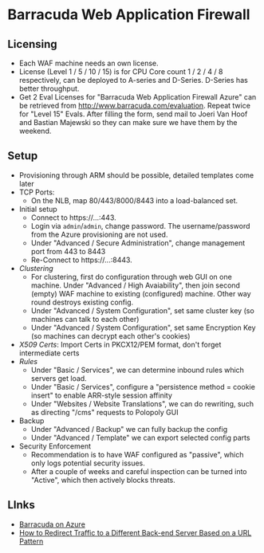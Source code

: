 # Barracuda Web Application Firewall

## Licensing

- Each WAF machine needs an own license. 
- License (Level 1 / 5 / 10 / 15) is for CPU Core count 1 / 2 / 4 / 8 respectively, can be deployed to A-series and D-Series. D-Series has better throughput.
- Get 2 Eval Licenses for "Barracuda Web Application Firewall Azure" can be retrieved from http://www.barracuda.com/evaluation. Repeat twice for "Level 15" Evals. After filling the form, send mail to Joeri Van Hoof <jvanhoof> and Bastian Majewski <bmajewski> so they can make sure we have them by the weekend. 

## Setup

- Provisioning through ARM should be possible, detailed templates come later
- TCP Ports: 
	- On the NLB, map 80/443/8000/8443 into a load-balanced set. 
- Initial setup
	- Connect to https://...:443. 
	- Login via `admin`/`admin`, change password. The username/password from the Azure provisioning are not used. 
	- Under "Advanced / Secure Administration", change management port from 443 to 8443
	- Re-Connect to https://...:8443. 
- *Clustering*
	- For clustering, first do configuration through web GUI on one machine. Under "Advanced / High Avaiability", then join second (empty) WAF machine to existing (configured) machine. Other way round destroys existing config. 
	- Under "Advanced / System Configuration", set same cluster key (so machines can talk to each other)
	- Under "Advanced / System Configuration", set same Encryption Key (so machines can decrypt each other's cookies)
- *X509 Certs*: Import Certs in PKCX12/PEM format, don't forget intermediate certs
- *Rules*
	- Under "Basic / Services", we can determine inbound rules which servers get load. 
	- Under "Basic / Services", configure a "persistence method = cookie insert" to enable ARR-style session affinity
	- Under "Websites / Website Translations", we can do rewriting, such as directing "/cms" requests to Polopoly GUI
- Backup
	- Under "Advanced / Backup" we can fully backup the config
	- Under "Advanced / Template" we can export selected config parts
- Security Enforcement
	- Recommendation is to have WAF configured as "passive", which only logs potential security issues. 
	- After a couple of weeks and careful inspection can be turned into "Active", which then actively blocks threats. 

## LInks

- [Barracuda on Azure](https://techlib.barracuda.com/WAF/Azure)
- [How to Redirect Traffic to a Different Back-end Server Based on a URL Pattern](https://techlib.barracuda.com/WAF/RedirectTrafficBasedonURLPattern)
